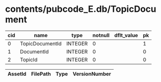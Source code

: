 # contents/pubcode_E.db/TopicDocument

|cid|name|type|notnull|dflt_value|pk|
| - | -- | -- | ----- | -------- | - |
|0|TopicDocumentId|INTEGER|0||1|
|1|DocumentId|INTEGER|0||0|
|2|TopicId|INTEGER|0||0|

| AssetId | FilePath | Type | VersionNumber |
| - | - | - | - |
